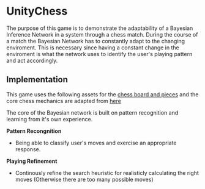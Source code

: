 # UnityChess
The purpose of this game is to demonstrate the adaptability of a Bayesian Inference Network in a system through a chess match. During the course of a match the Bayesian Network has to constantly adapt to the changing enviroment. This is necessary since having a constant change in the enviroment is what the network uses to identify the user's playing pattern and act accordingly. 

## Implementation
This game uses the following assets for the [chess board and pieces](https://assetstore.unity.com/packages/3d/props/2d-3d-chess-pack-93915) and the core chess mechanics are adapted from [here](https://lucid.app/lucidchart/e61c96a3-e33b-4dab-9db0-e0b25483e6e1/edit?page=HWEp-vi-RSFO#)

The core of the Bayesian network is built on pattern recognition and learning from it's own experience.

**Pattern Recongnition**
- Being able to classify user's moves and exercise an appropriate response.

**Playing Refinement**
- Continously refine the search heuristic for realisticly calculating the right moves (Otherwise there are too many possible moves)

